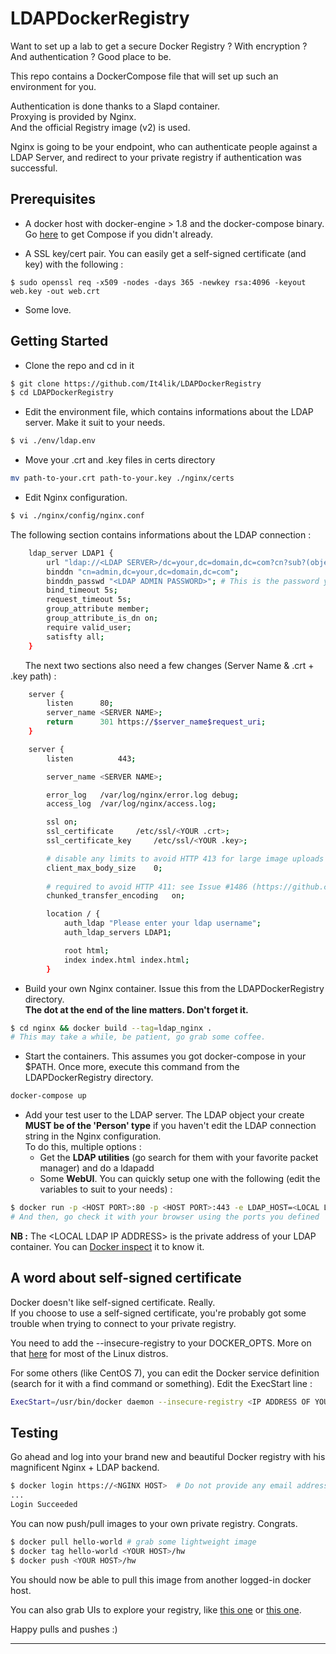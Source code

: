 # LDAPDockerRegistry

Want to set up a lab to get a secure Docker Registry ? With encryption ? And authentication ? Good place to be.

This repo contains a DockerCompose file that will set up such an environment for you. 

Authentication is done thanks to a Slapd container.  
Proxying is provided by Nginx.  
And the official Registry image (v2) is used.

Nginx is going to be your endpoint, who can authenticate people against a LDAP Server, and redirect to your private registry if authentication was successful.

## Prerequisites

- A docker host with docker-engine > 1.8 and the docker-compose binary.
Go [here](https://docs.docker.com/compose/install/) to get Compose if you didn't already.

- A SSL key/cert pair. You can easily get a self-signed certificate (and key) with the following : 
```
$ sudo openssl req -x509 -nodes -days 365 -newkey rsa:4096 -keyout web.key -out web.crt
```

- Some love.

## Getting Started

* Clone the repo and cd in it
``` bash
$ git clone https://github.com/It4lik/LDAPDockerRegistry
$ cd LDAPDockerRegistry
```

* Edit the environment file, which contains informations about the LDAP server. Make it suit to your needs.
``` bash
$ vi ./env/ldap.env
```

* Move your .crt and .key files in certs directory
``` bash
mv path-to-your.crt path-to-your.key ./nginx/certs
```

* Edit Nginx configuration.  
``` bash
$ vi ./nginx/config/nginx.conf
```

The following section contains informations about the LDAP connection :  

``` bash
	ldap_server LDAP1 {
		url "ldap://<LDAP SERVER>/dc=your,dc=domain,dc=com?cn?sub?(objectClass=person)";
		binddn "cn=admin,dc=your,dc=domain,dc=com";
		binddn_passwd "<LDAP ADMIN PASSWORD>"; # This is the password you provided in the .env file
		bind_timeout 5s;
		request_timeout 5s;
		group_attribute member;
		group_attribute_is_dn on;
		require valid_user;
		satisfty all;
	}
```

&nbsp;&nbsp;&nbsp;&nbsp;&nbsp;&nbsp;The next two sections also need a few changes (Server Name & .crt + .key path) :

``` bash
	server {
		listen 		80;
		server_name	<SERVER NAME>;
		return		301 https://$server_name$request_uri;
	}

	server {
		listen          443;

		server_name	<SERVER NAME>;

		error_log	/var/log/nginx/error.log debug;
		access_log	/var/log/nginx/access.log;

		ssl on;
		ssl_certificate 	/etc/ssl/<YOUR .crt>;
		ssl_certificate_key 	/etc/ssl/<YOUR .key>;

		# disable any limits to avoid HTTP 413 for large image uploads
		client_max_body_size	0;
	
		# required to avoid HTTP 411: see Issue #1486 (https://github.com/docker/docker/issues/1486)
		chunked_transfer_encoding 	on;

		location / {
			auth_ldap "Please enter your ldap username";
			auth_ldap_servers LDAP1;

			root html;
			index index.html index.html;
		}

```

* Build your own Nginx container. Issue this from the LDAPDockerRegistry directory.  
**The dot at the end of the line matters. Don't forget it.**
``` bash
$ cd nginx && docker build --tag=ldap_nginx .
# This may take a while, be patient, go grab some coffee.
```

* Start the containers. This assumes you got docker-compose in your $PATH. Once more, execute this command from the LDAPDockerRegistry directory.
``` bash
docker-compose up
```

* Add your test user to the LDAP server. The LDAP object your create **MUST be of the 'Person' type** if you haven't edit the LDAP connection string in the Nginx configuration.  
To do this, multiple options : 
	- Get the **LDAP utilities** (go search for them with your favorite packet manager) and do a ldapadd
	- Some **WebUI**. You can quickly setup one with the following (edit the variables to suit to your needs) : 
``` bash
$ docker run -p <HOST PORT>:80 -p <HOST PORT>:443 -e LDAP_HOST=<LOCAL LDAP IP ADDRESS> -e LDAP_BASE_DN=dc=your,dc=domain,dc=com -e LDAP_LOGIN_DN=cn=admin,dc=your,dc=domain,dc=com -d windfisch/phpldapadmin
# And then, go check it with your browser using the ports you defined
```  
**NB :** The \<LOCAL LDAP IP ADDRESS\> is the private address of your LDAP container. You can [Docker inspect](https://docs.docker.com/engine/reference/commandline/inspect/) it to know it.

## A word about self-signed certificate 
Docker doesn't like self-signed certificate. Really.  
If you choose to use a self-signed certificate, you're probably got some trouble when trying to connect to your private registry.

You need to add the --insecure-registry to your DOCKER_OPTS. More on that [here](https://docs.docker.com/registry/insecure/) for most of the Linux distros. <return> 

For some others (like CentOS 7), you can edit the Docker service definition (search for it with a find command or something). Edit the ExecStart line : 
``` bash
ExecStart=/usr/bin/docker daemon --insecure-registry <IP ADDRESS OF YOUR NGINX PROXY> -H fd://
```

## Testing
Go ahead and log into your brand new and beautiful Docker registry with his magnificent Nginx + LDAP backend. 
``` bash
$ docker login https://<NGINX HOST>  # Do not provide any email address. And try fake credentials, just to be sure...
...
Login Succeeded
```

You can now push/pull images to your own private registry. Congrats. 
``` bash
$ docker pull hello-world # grab some lightweight image
$ docker tag hello-world <YOUR HOST>/hw 
$ docker push <YOUR HOST>/hw
```
You should now be able to pull this image from another logged-in docker host. 

You can also grab UIs to explore your registry, like [this one](https://hub.docker.com/r/atcol/docker-registry-ui/) or [this one](https://hub.docker.com/r/hyper/docker-registry-web/). 

Happy pulls and pushes :)

---
